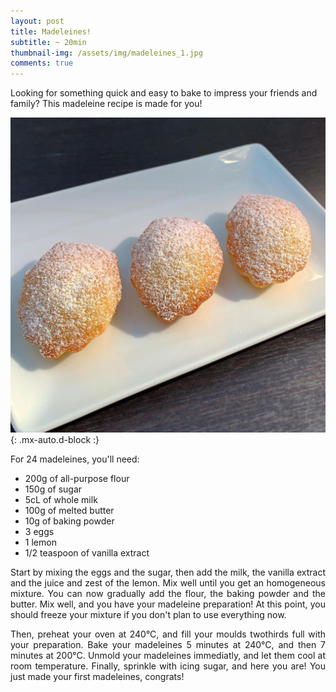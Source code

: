 ```yaml
---
layout: post
title: Madeleines!
subtitle: ~ 20min
thumbnail-img: /assets/img/madeleines_1.jpg
comments: true
---
```


Looking for something quick and easy to bake to impress your friends and family? This madeleine recipe is made for you!

![Panna cotta](/assets/img/madeleines_1.jpg){: .mx-auto.d-block :}

For 24 madeleines, you'll need:

- 200g of all-purpose flour
- 150g of sugar
- 5cL of whole milk
- 100g of melted butter
- 10g of baking powder
- 3 eggs
- 1 lemon
- 1/2 teaspoon of vanilla extract

<div style="text-align: justify">
<p> Start by mixing the eggs and the sugar, then add the milk, the vanilla extract and the juice and zest of the lemon. Mix well until you get an homogeneous mixture. You can now gradually add the flour, the baking powder and the butter. Mix well, and you have your madeleine preparation! At this point, you should freeze your mixture if you don't plan to use everything now. </p>
<p> Then, preheat your oven at 240°C, and fill your moulds twothirds full with your preparation. Bake your madeleines 5 minutes at 240°C, and then 7 minutes at 200°C. Unmold your madeleines immediatly, and let them cool at room temperature. Finally, sprinkle with icing sugar, and here you are! You just made your first madeleines, congrats!</p>
</div>
